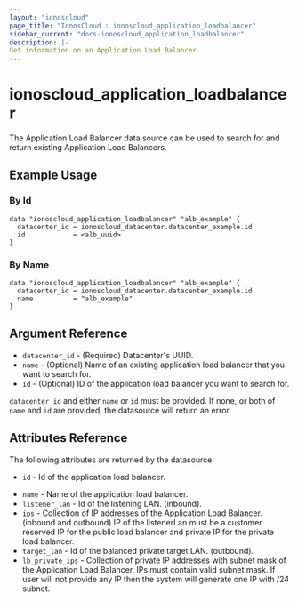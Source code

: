 ```yaml
---
layout: "ionoscloud"
page_title: "IonosCloud : ionoscloud_application_loadbalancer"
sidebar_current: "docs-ionoscloud_application_loadbalancer"
description: |-
Get information on an Application Load Balancer
---
```


# ionoscloud_application_loadbalancer

The Application Load Balancer data source can be used to search for and return existing Application Load Balancers.

## Example Usage

### By Id
```hcl
data "ionoscloud_application_loadbalancer" "alb_example" {
  datacenter_id = ionoscloud_datacenter.datacenter_example.id
  id			= <alb_uuid>
}
```
### By Name
```hcl
data "ionoscloud_application_loadbalancer" "alb_example" {
  datacenter_id = ionoscloud_datacenter.datacenter_example.id
  name			= "alb_example"
}
```

## Argument Reference

* `datacenter_id` - (Required) Datacenter's UUID.
* `name` - (Optional) Name of an existing application load balancer that you want to search for.
* `id` - (Optional) ID of the application load balancer you want to search for.

`datacenter_id`  and either `name` or `id` must be provided. If none, or both of `name` and `id` are provided, the datasource will return an error.

## Attributes Reference

The following attributes are returned by the datasource:

* `id` - Id of the application load balancer.
- `name` - Name of the application load balancer.
- `listener_lan` - Id of the listening LAN. (inbound).
- `ips` - Collection of IP addresses of the Application Load Balancer. (inbound and outbound) IP of the listenerLan must be a customer reserved IP for the public load balancer and private IP for the private load balancer.
- `target_lan` - Id of the balanced private target LAN. (outbound).
- `lb_private_ips` - Collection of private IP addresses with subnet mask of the Application Load Balancer. IPs must contain valid subnet mask. If user will not provide any IP then the system will generate one IP with /24 subnet.
